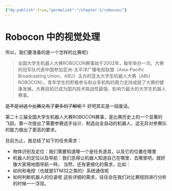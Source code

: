 ```yaml
---
{"dg-publish":true,"permalink":"/chapter-1/robocon/"}
---
```


# Robocon 中的视觉处理
所以，我们要准备的是一个怎样的比赛呢》

> 全国大学生机器人大赛ROBOCON赛事始于2002年，每年举办一次。大赛的冠军队代表中国参加亚洲-太平洋广播电视联盟（Asia-Pacific Broadcasting Union，ABU）主办的亚太大学生机器人大赛（ABU ROBOCON）。青年学生的积极参与和众多机构的鼎力支持成就了大赛的健康发展。大赛目前已成为国内技术挑战性最强、影响力最大的大学生机器人赛事。

~~是不是对这个比赛又有了更多的了解呢？~~ 好吧其实是一段废话。

第二十三届全国大学生机器人大赛ROBOCON赛事，是比赛历史上的一个显著的飞跃。第一次提出了需要参赛选手设计、制造出全自动的机器人，这无异对参赛队的能力做出了更高的要求。

目前为止，我总结了如下的任务需求：
- 物体识别及定位：我们需要知道哪一个是任务道具，以及它的位置在哪里
- 机器人的定位以及导航：我们总得让机器人知道自己在哪里、去哪里吧。就好像大家用地图导航一样。
当然，还有更细化的需求，比如：
- 如何和电控（也就是STM32之类的）系统通信呢
- 如何判断机器人的位姿呢
这些详细的需求，往往会在我们对比赛规则进行分析的时候一一浮现。